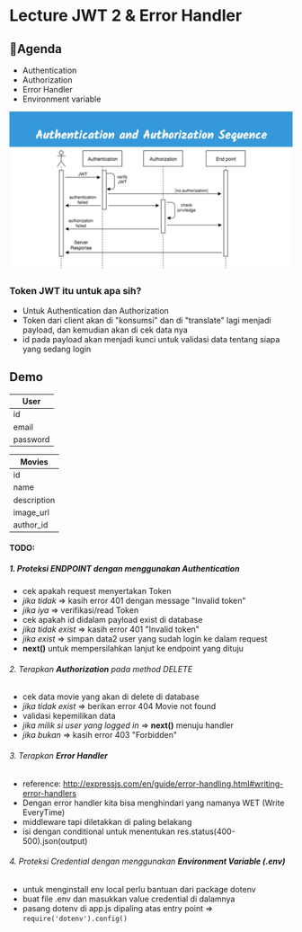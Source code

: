 # Lecture JWT 2 & Error Handler

## 🦊Agenda

- Authentication
- Authorization
- Error Handler
- Environment variable

![](./sequence_auth.jpg)

### Token JWT itu untuk apa sih?

- Untuk Authentication dan Authorization
- Token dari client akan di "konsumsi" dan di "translate" lagi menjadi payload, dan kemudian akan di cek data nya
- id pada payload akan menjadi kunci untuk validasi data tentang siapa yang sedang login

## Demo

| **User** |
| -------- |
| id       |
| email    |
| password |

| **Movies**  |
| ----------- |
| id          |
| name        |
| description |
| image_url   |
| author_id   |

#### TODO:

##### 1. Proteksi _ENDPOINT_ dengan menggunakan **Authentication**

- cek apakah request menyertakan Token
- _jika tidak_ => kasih error 401 dengan message "Invalid token"
- _jika iya_ => verifikasi/read Token
- cek apakah id didalam payload exist di database
- _jika tidak exist_ => kasih error 401 "Invalid token"
- _jika exist_ => simpan data2 user yang sudah login ke dalam request
- **next()** untuk mempersilahkan lanjut ke endpoint yang dituju

###### 2. Terapkan **Authorization** pada method DELETE

- cek data movie yang akan di delete di database
- _jika tidak exist_ => berikan error 404 Movie not found
- validasi kepemilikan data
- _jika milik si user yang logged in_ => **next()** menuju handler
- _jika bukan_ => kasih error 403 "Forbidden"

###### 3. Terapkan **Error Handler**

- reference: http://expressjs.com/en/guide/error-handling.html#writing-error-handlers
- Dengan error handler kita bisa menghindari yang namanya WET (Write EveryTime)
- middleware tapi diletakkan di paling belakang
- isi dengan conditional untuk menentukan res.status(400-500).json(output)

###### 4. Proteksi Credential dengan menggunakan **Environment Variable (.env)**

- untuk menginstall env local perlu bantuan dari package dotenv
- buat file .env dan masukkan value credential di dalamnya
- pasang dotenv di app.js dipaling atas entry point => `require('dotenv').config()`
